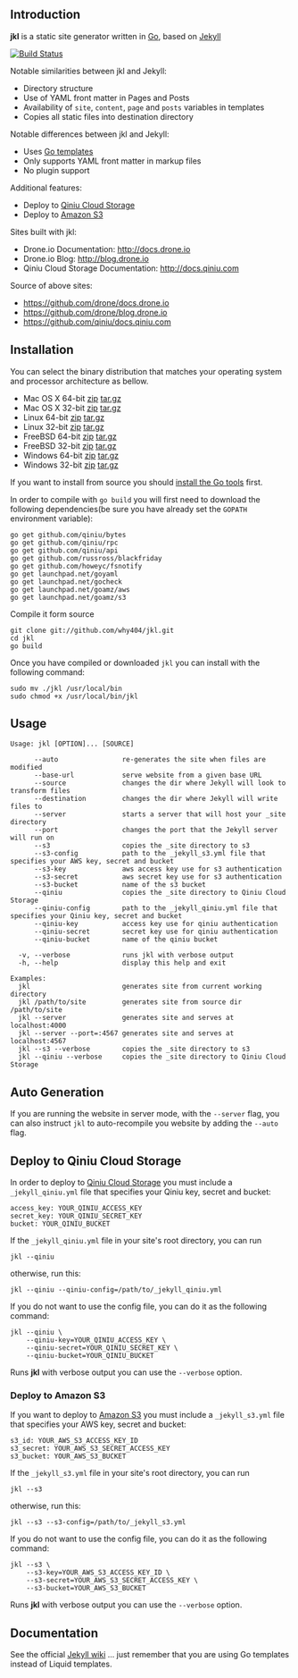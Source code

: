 ## Introduction

**jkl** is a static site generator written in [Go](http://www.golang.org),
based on [Jekyll](https://github.com/mojombo/jekyll)

[![Build Status](https://drone.io/github.com/why404/jkl/status.png)](https://drone.io/github.com/why404/jkl/latest)

Notable similarities between jkl and Jekyll:

* Directory structure
* Use of YAML front matter in Pages and Posts
* Availability of `site`, `content`, `page` and `posts` variables in templates
* Copies all static files into destination directory

Notable differences between jkl and Jekyll:

* Uses [Go templates](http://www.golang.org/pkg/text/template)
* Only supports YAML front matter in markup files
* No plugin support

Additional features:

* Deploy to [Qiniu Cloud Storage](http://www.qiniu.com/)
* Deploy to [Amazon S3](http://aws.amazon.com/s3/)

Sites built with jkl:

* Drone.io Documentation: <http://docs.drone.io>
* Drone.io Blog: <http://blog.drone.io>
* Qiniu Cloud Storage Documentation: <http://docs.qiniu.com>

Source of above sites:

* <https://github.com/drone/docs.drone.io>
* <https://github.com/drone/blog.drone.io>
* <https://github.com/qiniu/docs.qiniu.com>


## Installation

You can select the binary distribution that matches your operating system and processor architecture as bellow.

* Mac OS X 64-bit [zip](http://gojkl.b1.qiniudn.com/jkl-darwin-amd64.zip) [tar.gz](http://gojkl.b1.qiniudn.com/jkl-darwin-amd64.tar.gz)
* Mac OS X 32-bit [zip](http://gojkl.b1.qiniudn.com/jkl-darwin-386.zip) [tar.gz](http://gojkl.b1.qiniudn.com/jkl-darwin-386.tar.gz)
* Linux 64-bit [zip](http://gojkl.b1.qiniudn.com/jkl-linux-amd64.zip) [tar.gz](http://gojkl.b1.qiniudn.com/jkl-linux-amd64.tar.gz)
* Linux 32-bit [zip](http://gojkl.b1.qiniudn.com/jkl-linux-386.zip) [tar.gz](http://gojkl.b1.qiniudn.com/jkl-linux-386.tar.gz)
* FreeBSD 64-bit [zip](http://gojkl.b1.qiniudn.com/jkl-freebsd-amd64.zip) [tar.gz](http://gojkl.b1.qiniudn.com/jkl-freebsd-amd64.tar.gz)
* FreeBSD 32-bit [zip](http://gojkl.b1.qiniudn.com/jkl-freebsd-386.zip) [tar.gz](http://gojkl.b1.qiniudn.com/jkl-freebsd-386.tar.gz)
* Windows 64-bit [zip](http://gojkl.b1.qiniudn.com/jkl-windows-amd64.zip) [tar.gz](http://gojkl.b1.qiniudn.com/jkl-windows-amd64.tar.gz)
* Windows 32-bit [zip](http://gojkl.b1.qiniudn.com/jkl-windows-386.zip) [tar.gz](http://gojkl.b1.qiniudn.com/jkl-windows-386.tar.gz)

If you want to install from source you should [install the Go tools](http://golang.org/doc/install) first.

In order to compile with `go build` you will first need to download
the following dependencies(be sure you have already set the `GOPATH` environment variable):

```
go get github.com/qiniu/bytes
go get github.com/qiniu/rpc
go get github.com/qiniu/api
go get github.com/russross/blackfriday
go get github.com/howeyc/fsnotify
go get launchpad.net/goyaml
go get launchpad.net/gocheck
go get launchpad.net/goamz/aws
go get launchpad.net/goamz/s3
```

Compile it form source

```
git clone git://github.com/why404/jkl.git
cd jkl
go build
```

Once you have compiled or downloaded `jkl` you can install with the following command:

```
sudo mv ./jkl /usr/local/bin
sudo chmod +x /usr/local/bin/jkl
```

## Usage

```
Usage: jkl [OPTION]... [SOURCE]

      --auto                re-generates the site when files are modified
      --base-url            serve website from a given base URL
      --source              changes the dir where Jekyll will look to transform files
      --destination         changes the dir where Jekyll will write files to
      --server              starts a server that will host your _site directory
      --port                changes the port that the Jekyll server will run on
      --s3                  copies the _site directory to s3
      --s3-config           path to the _jekyll_s3.yml file that specifies your AWS key, secret and bucket
      --s3-key              aws access key use for s3 authentication
      --s3-secret           aws secret key use for s3 authentication
      --s3-bucket           name of the s3 bucket
      --qiniu               copies the _site directory to Qiniu Cloud Storage
      --qiniu-config        path to the _jekyll_qiniu.yml file that specifies your Qiniu key, secret and bucket
      --qiniu-key           access key use for qiniu authentication
      --qiniu-secret        secret key use for qiniu authentication
      --qiniu-bucket        name of the qiniu bucket

  -v, --verbose             runs jkl with verbose output
  -h, --help                display this help and exit

Examples:
  jkl                       generates site from current working directory
  jkl /path/to/site         generates site from source dir /path/to/site
  jkl --server              generates site and serves at localhost:4000
  jkl --server --port=:4567 generates site and serves at localhost:4567
  jkl --s3 --verbose        copies the _site directory to s3
  jkl --qiniu --verbose     copies the _site directory to Qiniu Cloud Storage
```

## Auto Generation

If you are running the website in server mode, with the `--server` flag, you can
also instruct `jkl` to auto-recompile you website by adding the `--auto` flag.

## Deploy to Qiniu Cloud Storage

In order to deploy to [Qiniu Cloud Storage](http://www.qiniu.com/) you must include a `_jekyll_qiniu.yml` file that specifies your Qiniu key, secret and bucket:

```
access_key: YOUR_QINIU_ACCESS_KEY
secret_key: YOUR_QINIU_SECRET_KEY
bucket: YOUR_QINIU_BUCKET
```

If the `_jekyll_qiniu.yml` file in your site's root directory, you can run 

```
jkl --qiniu
```
otherwise, run this:

```
jkl --qiniu --qiniu-config=/path/to/_jekyll_qiniu.yml
```

If you do not want to use the config file, you can do it as the following command:

```
jkl --qiniu \ 
    --qiniu-key=YOUR_QINIU_ACCESS_KEY \
    --qiniu-secret=YOUR_QINIU_SECRET_KEY \
    --qiniu-bucket=YOUR_QINIU_BUCKET
```

Runs **jkl** with verbose output you can use the `--verbose` option.


### Deploy to Amazon S3

If you want to deploy to [Amazon S3](http://aws.amazon.com/s3/) you must include a `_jekyll_s3.yml` file that specifies your AWS key, secret and bucket:

```
s3_id: YOUR_AWS_S3_ACCESS_KEY_ID
s3_secret: YOUR_AWS_S3_SECRET_ACCESS_KEY
s3_bucket: YOUR_AWS_S3_BUCKET
```
If the `_jekyll_s3.yml` file in your site's root directory, you can run 

```
jkl --s3
```
otherwise, run this:

```
jkl --s3 --s3-config=/path/to/_jekyll_s3.yml
```

If you do not want to use the config file, you can do it as the following command:

```
jkl --s3 \ 
    --s3-key=YOUR_AWS_S3_ACCESS_KEY_ID \
    --s3-secret=YOUR_AWS_S3_SECRET_ACCESS_KEY \
    --s3-bucket=YOUR_AWS_S3_BUCKET
```

Runs **jkl** with verbose output you can use the `--verbose` option.


## Documentation

See the official [Jekyll wiki](https://github.com/mojombo/jekyll/wiki)
... just remember that you are using Go templates instead of Liquid templates.

